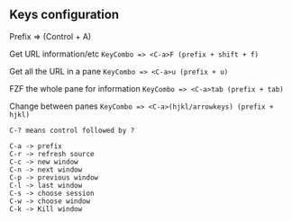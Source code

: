 ## Keys configuration

Prefix => <C-a> (Control + A)

Get URL information/etc
`KeyCombo => <C-a>F (prefix + shift + f)`

Get all the URL in a pane
`KeyCombo => <C-a>u (prefix + u)`

FZF the whole pane for information
`KeyCombo => <C-a>tab (prefix + tab)`

Change between panes
`KeyCombo => <C-a>(hjkl/arrowkeys) (prefix + hjkl)`

```
C-? means control followed by ?

C-a -> prefix
C-r -> refresh source
C-c -> new window
C-n -> next window
C-p -> previous window
C-l -> last window
C-s -> choose session
C-w -> choose window
C-k -> Kill window
```
